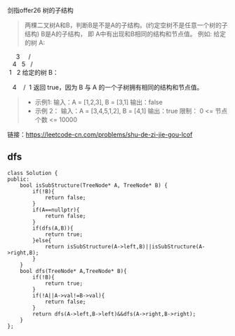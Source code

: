 剑指offer26 树的子结构

>两棵二叉树A和B，判断B是不是A的子结构。(约定空树不是任意一个树的子结构)
B是A的子结构， 即 A中有出现和B相同的结构和节点值。
例如:
给定的树 A:

     3
    / \
   4   5
  / \
 1   2
给定的树 B：

   4 
  /
 1
返回 true，因为 B 与 A 的一个子树拥有相同的结构和节点值。

>- 示例1:
输入：A = [1,2,3], B = [3,1]
输出：false
>- 示例 2：
输入：A = [3,4,5,1,2], B = [4,1]
输出：true
限制：
0 <= 节点个数 <= 10000

链接：https://leetcode-cn.com/problems/shu-de-zi-jie-gou-lcof
## dfs
~~~
class Solution {
public:
    bool isSubStructure(TreeNode* A, TreeNode* B) {
        if(!B){
            return false;
        }
        if(A==nullptr){
            return false;
        }
        if(dfs(A,B)){
            return true;
        }else{
            return isSubStructure(A->left,B)||isSubStructure(A->right,B);
        } 
    }
    bool dfs(TreeNode* A,TreeNode* B){
        if(!B){
            return true;
        }
        if(!A||A->val!=B->val){
            return false;
        }
        return dfs(A->left,B->left)&&dfs(A->right,B->right);
    }
};
~~~
